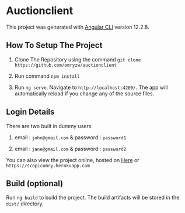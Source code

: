 # Auctionclient

This project was generated with [Angular CLI](https://github.com/angular/angular-cli) version 12.2.8.

## How To Setup The Project

1. Clone The Repository using the command `git clone https://github.com/omryzw/auctionclient`

2. Run command `npm install`

3. Run `ng serve`. Navigate to `http://localhost:4200/`. The app will automatically reload if you change any of the source files.

## Login Details

There are two built in dummy users

1. email : `john@gmail.com` & password : `password1`

2. email : `jane@gmail.com` & password : `password2`

You can also view the project online, hosted on [Here](https://scopicomry.herokuapp.com) or `https://scopicomry.herokuapp.com`


## Build (optional)

Run `ng build` to build the project. The build artifacts will be stored in the `dist/` directory.


